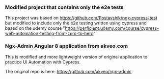### Modified project that contains only the e2e tests
This project was based on https://github.com/Postavshik/ngx-cypress-test
but modified to include only the e2e testing written using cypress
and based on the udemy course "https://perficient.udemy.com/course/cypress-web-automation-testing-from-zero-to-hero"

### Ngx-Admin Angular 8 application from akveo.com

This is modified and more lightweight version of original application to practice UI Automation with Cypress.

The original repo is here: https://github.com/akveo/ngx-admin
